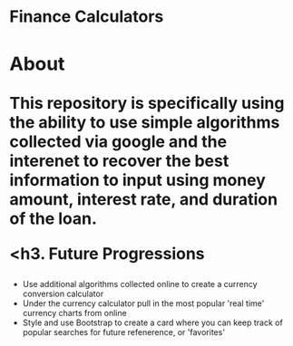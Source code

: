 <h1> Finance Calculators <h/1>

<h3> About </h3>
<p> This repository is specifically using the ability to use simple algorithms collected via google and the interenet to 
recover the best information to input using money amount, interest rate, and duration of the loan. </p>

<h3. Future Progressions </h3>
<ul>
<li> Use additional algorithms collected online to create a currency conversion calculator</li>
<li> Under the currency calculator pull in the most popular 'real time' currency charts from online</li>
<li> Style and use Bootstrap to create a card where you can keep track of popular searches for future refenerence,
or 'favorites'</li>
</ul>

